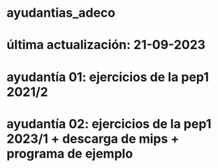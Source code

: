 # ayudantias_adeco
# última actualización: 21-09-2023 
# ayudantía 01: ejercicios de la pep1 2021/2
# ayudantía 02: ejercicios de la pep1 2023/1 + descarga de mips + programa de ejemplo
